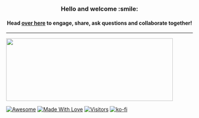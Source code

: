 <h3 align="center">
	Hello and welcome :smile:
</h3>

<h4 align="center">
	Head <a href="https://github.com/JameyAquini/JameyAquini/discussions">over here</a> to engage, share, ask questions and collaborate together!
</h4>
<hr>
<img width="450" height="170" align="center" src="https://github-readme-stats.vercel.app/api?username=JameyAquini&&show_icons=true&title_color=ffffff&icon_color=bb2acf&text_color=daf7dc&bg_color=151515">

[![Awesome](https://cdn.rawgit.com/sindresorhus/awesome/d7305f38d29fed78fa85652e3a63e154dd8e8829/media/badge.svg)](https://github.com/JameyAquini) [![Made With Love](https://img.shields.io/badge/Made%20With-Love-orange.svg)](https://github.com/JameyAquini)
[![Visitors](https://visitor-badge.glitch.me/badge?page_id=formidablae.visitor-badge)](https://github.com/JameyAquini)
[![ko-fi](https://ko-fi.com/img/githubbutton_sm.svg)](https://ko-fi.com/P5P3DMOU6)

